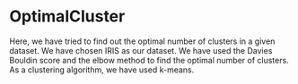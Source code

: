 # OptimalCluster

Here, we have tried to find out the optimal number of clusters in a given dataset. We have chosen IRIS as our dataset. We have used the Davies Bouldin score and the elbow method to find the optimal number of clusters. As a clustering algorithm, we have used k-means.
